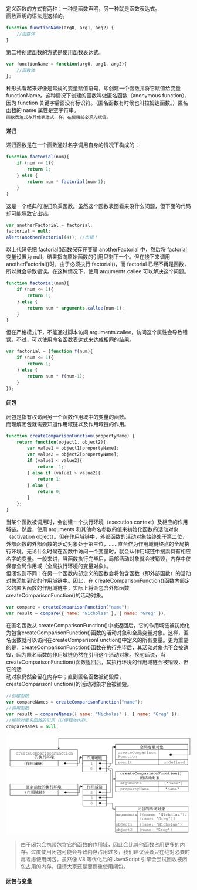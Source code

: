 定义函数的方式有两种：一种是函数声明，另一种就是函数表达式。  
函数声明的语法是这样的。

```js
function functionName(arg0, arg1, arg2) {
    //函数体
}
```

第二种创建函数的方式是使用函数表达式。

```js
var functionName = function(arg0, arg1, arg2){
    //函数体
};
```

种形式看起来好像是常规的变量赋值语句，即创建一个函数并将它赋值给变量 functionName。这种情况下创建的函数叫做匿名函数（anonymous function），因为 function 关键字后面没有标识符。（匿名函数有时候也叫拉姆达函数。）匿名函数的 name 属性是空字符串。  
`函数表达式与其他表达式一样，在使用前必须先赋值。`

#### 递归

递归函数是在一个函数通过名字调用自身的情况下构成的：

```js
function factorial(num){
    if (num <= 1){
        return 1;
    } else {
        return num * factorial(num-1);
    }
}
```

这是一个经典的递归阶乘函数。虽然这个函数表面看来没什么问题，但下面的代码却可能导致它出错。

```js
var anotherFactorial = factorial;
factorial = null;
alert(anotherFactorial(4)); //出错！
```

以上代码先把 factorial\(\)函数保存在变量 anotherFactorial 中，然后将 factorial 变量设置为 null，结果指向原始函数的引用只剩下一个。但在接下来调用 anotherFactorial\(\)时，由于必须执行 factorial\(\)，而 factorial 已经不再是函数，所以就会导致错误。在这种情况下，使用 arguments.callee 可以解决这个问题。

```js
function factorial(num){
    if (num <= 1){
        return 1;
    } else {
        return num * arguments.callee(num-1);
    }
}
```

但在严格模式下，不能通过脚本访问 arguments.callee，访问这个属性会导致错误。不过，可以使用命名函数表达式来达成相同的结果。

```js
var factorial = (function f(num){
    if (num <= 1){
        return 1;
    } else {
        return num * f(num-1);
    }
});
```

#### 闭包

闭包是指有权访问另一个函数作用域中的变量的函数。  
而理解闭包就需要知道作用域链以及作用域链的作用。

```js
function createComparisonFunction(propertyName) {
    return function(object1, object2){
        var value1 = object1[propertyName];
        var value2 = object2[propertyName];
        if (value1 < value2){
            return -1;
        } else if (value1 > value2){
            return 1;
        } else {
            return 0;
        }
    };
}
```

当某个函数被调用时，会创建一个执行环境（execution context）及相应的作用域链。然后，使用 arguments 和其他命名参数的值来初始化函数的活动对象（activation object）。但在作用域链中，外部函数的活动对象始终处于第二位，外部函数的外部函数的活动对象处于第三位，……直至作为作用域链终点的全局执行环境。无论什么时候在函数中访问一个变量时，就会从作用域链中搜索具有相应名字的变量。一般来讲，当函数执行完毕后，局部活动对象就会被销毁，内存中仅保存全局作用域（全局执行环境的变量对象）。  
但闭包则不同：在另一个函数内部定义的函数会将包含函数（即外部函数）的活动对象添加到它的作用域链中。因此，在 createComparisonFunction\(\)函数内部定义的匿名函数的作用域链中，实际上将会包含外部函数 createComparisonFunction\(\)的活动对象。

```js
var compare = createComparisonFunction("name");
var result = compare({ name: "Nicholas" }, { name: "Greg" });
```

在匿名函数从 createComparisonFunction\(\)中被返回后，它的作用域链被初始化为包含createComparisonFunction\(\)函数的活动对象和全局变量对象。这样，匿名函数就可以访问在createComparisonFunction\(\)中定义的所有变量。更为重要的是，createComparisonFunction\(\)函数在执行完毕后，其活动对象也不会被销毁，因为匿名函数的作用域链仍然在引用这个活动对象。换句话说，当 createComparisonFunction\(\)函数返回后，其执行环境的作用域链会被销毁，但它的活  
动对象仍然会留在内存中；直到匿名函数被销毁后， createComparisonFunction\(\)的活动对象才会被销毁。

```js
//创建函数
var compareNames = createComparisonFunction("name");
//调用函数
var result = compareNames({ name: "Nicholas" }, { name: "Greg" });
//解除对匿名函数的引用（以便释放内存）
compareNames = null;
```

![](/assets/深度截图_选择区域_20171203214826.png)

> 由于闭包会携带包含它的函数的作用域，因此会比其他函数占用更多的内存。过度使用闭包可能会导致内存占用过多，我们建议读者只在绝对必要时再考虑使用闭包。虽然像 V8 等优化后的 JavaScript 引擎会尝试回收被闭包占用的内存，但请大家还是要慎重使用闭包。

#### 闭包与变量



